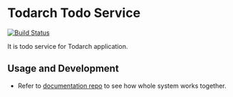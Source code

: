 # Todarch Todo Service

[![Build
Status](https://www.travis-ci.com/todarch/todarch-td.svg?branch=master)](https://www.travis-ci.com/todarch/todarch-td)

It is todo service for Todarch application.

## Usage and Development

- Refer to [documentation repo](https://github.com/todarch/todarch-docs) to see how whole system works together.
